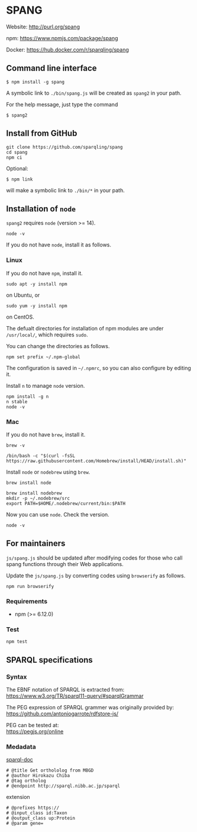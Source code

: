 # SPANG

Website: http://purl.org/spang

npm: https://www.npmjs.com/package/spang

Docker: https://hub.docker.com/r/sparqling/spang

## Command line interface
```
$ npm install -g spang
```
A symbolic link to `./bin/spang.js` will be created as `spang2` in your path.

For the help message, just type the command
```
$ spang2
```

## Install from GitHub
```
git clone https://github.com/sparqling/spang
cd spang
npm ci
```
Optional:
```
$ npm link
```
will make a symbolic link to `./bin/*` in your path.

## Installation of `node`
`spang2` requires `node` (version >= 14).
```
node -v
```
If you do not have `node`, install it as follows.

### Linux
If you do not have `npm`, install it.
```
sudo apt -y install npm
```
on Ubuntu, or
```
sudo yum -y install npm
```
on CentOS.

The defualt directories for installation of npm modules are under `/usr/local/`, which requires `sudo`.

You can change the directories as follows.
```
npm set prefix ~/.npm-global
```
The configuration is saved in `~/.npmrc`, so you can also configure by editing it.

Install `n` to manage `node` version.
```
npm install -g n
n stable
node -v
```

### Mac
If you do not have `brew`, install it.
```
brew -v
```
```
/bin/bash -c "$(curl -fsSL https://raw.githubusercontent.com/Homebrew/install/HEAD/install.sh)"
```
Install `node` or `nodebrew` using `brew`.
```
brew install node
```
```
brew install nodebrew
mkdir -p ~/.nodebrew/src
export PATH=$HOME/.nodebrew/current/bin:$PATH
```
Now you can use `node`. Check the version.
```
node -v
```

## For maintainers

`js/spang.js` should be updated after modifying codes for those who call spang functions through their Web applications.

Update the `js/spang.js` by converting codes using `browserify` as follows.
```
npm run browserify
```

### Requirements
- npm (>= 6.12.0)

### Test
```
npm test
```

## SPARQL specifications

### Syntax
The EBNF notation of SPARQL is extracted from:<br>
https://www.w3.org/TR/sparql11-query/#sparqlGrammar

The PEG expression of SPARQL grammer was originally provided by:<br>
https://github.com/antoniogarrote/rdfstore-js/

PEG can be tested at:<br>
https://pegjs.org/online

### Medadata
[sparql-doc](https://github.com/ldodds/sparql-doc)
```
# @title Get orthololog from MBGD
# @author Hirokazu Chiba
# @tag ortholog
# @endpoint http://sparql.nibb.ac.jp/sparql
```
extension
```
# @prefixes https://
# @input_class id:Taxon
# @output_class up:Protein
# @param gene=
```
